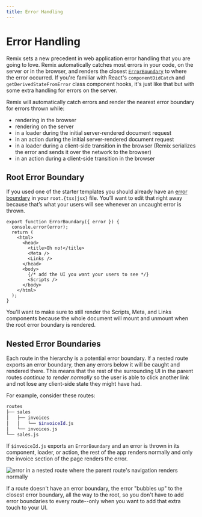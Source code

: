 ```yaml
---
title: Error Handling
---
```


# Error Handling

Remix sets a new precedent in web application error handling that you are going to love. Remix automatically catches most errors in your code, on the server or in the browser, and renders the closest [`ErrorBoundary`][error-boundary] to where the error occurred. If you're familiar with React's `componentDidCatch` and `getDerivedStateFromError` class component hooks, it's just like that but with some extra handling for errors on the server.

Remix will automatically catch errors and render the nearest error boundary for errors thrown while:

- rendering in the browser
- rendering on the server
- in a loader during the initial server-rendered document request
- in an action during the initial server-rendered document request
- in a loader during a client-side transition in the browser (Remix serializes the error and sends it over the network to the browser)
- in an action during a client-side transition in the browser

## Root Error Boundary

If you used one of the starter templates you should already have an [error boundary][error-boundary] in your `root.{tsx|jsx}` file. You’ll want to edit that right away because that’s what your users will see whenever an uncaught error is thrown.

```tsx
export function ErrorBoundary({ error }) {
  console.error(error);
  return (
    <html>
      <head>
        <title>Oh no!</title>
        <Meta />
        <Links />
      </head>
      <body>
        {/* add the UI you want your users to see */}
        <Scripts />
      </body>
    </html>
  );
}
```

You'll want to make sure to still render the Scripts, Meta, and Links components because the whole document will mount and unmount when the root error boundary is rendered.

## Nested Error Boundaries

Each route in the hierarchy is a potential error boundary. If a nested route exports an error boundary, then any errors below it will be caught and rendered there. This means that the rest of the surrounding UI in the parent routes _continue to render normally_ so the user is able to click another link and not lose any client-side state they might have had.

For example, consider these routes:

```sh
routes
├── sales
│   ├── invoices
│   │   └── $invoiceId.js
│   └── invoices.js
└── sales.js
```

If `$invoiceId.js` exports an `ErrorBoundary` and an error is thrown in its component, loader, or action, the rest of the app renders normally and only the invoice section of the page renders the error.

![error in a nested route where the parent route's navigation renders normally][error-in-a-nested-route-where-the-parent-route-s-navigation-renders-normally]

If a route doesn't have an error boundary, the error "bubbles up" to the closest error boundary, all the way to the root, so you don't have to add error boundaries to every route--only when you want to add that extra touch to your UI.

[error-boundary]: ../route/error-boundary
[error-in-a-nested-route-where-the-parent-route-s-navigation-renders-normally]: /docs-images/error-boundary.png

